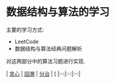 # 数据结构与算法的学习

主要的学习方式:
- LeetCode
- 数据结构与算法经典问题解析

对这两部分中的算法习题进行实现.

| [贪心](https://github.com/just-like-before/algorithm-java/tree/master/encasement) | [回溯](https://github.com/just-like-before/algorithm-java/tree/master/recall) | [分治](https://github.com/just-like-before/algorithm-java/tree/master/divide) | [
|:-:|:-:|:-:|
